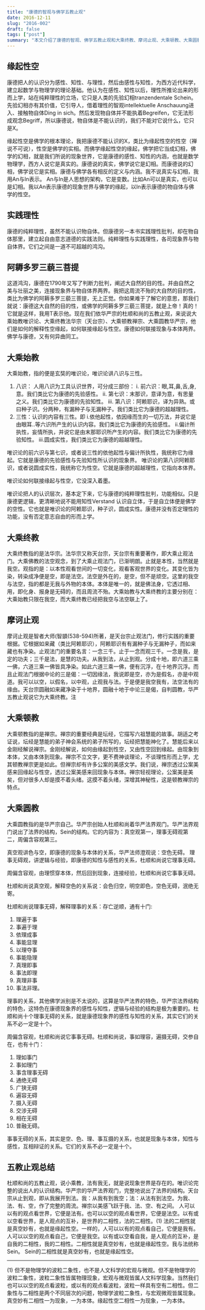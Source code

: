```yaml
---
title: "康德的智观与佛学五教止观"
date: 2016-12-11
slug: "2016-002"
draft: false
tags: ["post"]
summary: "本文介绍了康德的智观、佛学五教止观和大乘终教、摩诃止观、大乘顿教、大乘圆教的主要内容。唯识论的三性类比康德的先验感性、先验知性和超越理性，大乘终教的法空观念与康德的现象与本体的关系类比。禅宗通过公案美感回缘起与性空，华严宗通过华严法界观门说出法界结构与真空妙有的二相性，天台宗从我到法，从止到观，完整地周流我、法、有、空。文章总结了人与法的二相性，以及真空妙有与缘起性空的二相性。"
---
```


## 缘起性空

康德把人的认识分为感性、知性、与理性，然后由感性与知性，为西方近代科学，建立起数学与物理学的理论基础。他认为在感性、知性以后，理性所推论出来的形而上学，站在纯粹理性的立场，它只是人类的先验幻相tranzendentale Schein。先验幻相亦有其价值，它引导人，借着理性的智观intellektuelle Anschauung进入、接触物自体Ding in sich。然后发现物自体并不能执着Begreifen，它无法形成观念Begriff，所以康德说，物自体是不能认识的，我们不能对它说什么，它只是X。

缘起性空是佛学的根本理论，我把康德不能认识的X，类比为缘起性空的性空（禅说不可说），性空是佛学的实相。而佛学缘起性空的缘起，佛学把它当成幻相，佛学的幻相，就是我们所说的现象世界，它是康德的感性、知性的内涵，也就是数学物理学，西方人说它是真实的。康德说的真实，佛学说它是幻相。而康德说的幻相，佛学说它是实相。康德与佛学各有相反的定义与内涵。我不说真实与幻相，我用An与In表示。 An与In是人思想的架构，它是变数。比如An可以是真实，也可以是幻相。我以An表示康德的现象世界与佛学的缘起，以In表示康德的物自体与佛学的性空。

## 实践理性

康德的纯粹理性，虽然不能认识物自体。但康德另一本书实践理性批判，却在物自体那里，建立起自由意志道德的实践法则。纯粹理性与实践理性，各司现象界与物自体界。它们之间是一道不可超越的鸿沟。

## 阿耨多罗三藐三菩提

这道鸿沟，康德在1790年又写了判断力批判，阐述大自然的目的性。并由自然之美与壮丽之美，连接现象界与物自体界两界。我把这周流不殆的大自然的目的性，类比为佛学的阿耨多罗三藐三菩提，无上正觉。你如果难于了解它的意思，那我们就说：康德这大自然的目的性，或佛学的阿耨多罗三藐三菩提，就是上帝！真的！它就是这样，我用T表示他。现在我们依华严宗的杜顺和尚的五教止观，来说说大乘始教唯识论、大乘终教法华宗（天台宗）、大乘顿教禅宗、大乘圆教华严宗，他们是如何的解释性空缘起，如何联接缘起与性空。康德如何联接现象与本体两界。佛学与康德，又有何异曲同工。

## 大乘始教

大乘始教，指的便是玄奘的唯识论，唯识论讲八识与三性。

1. 八识：
人用八识为工具认识世界，可分成三部份：
i. 前六识：眼,耳,鼻,舌,身,意。我们类比它为康德的先验感性。
ii. 第七识：末那识，意译为意，有思量之义。我们类比它为康德的先验知性。
iii. 第八识：阿赖耶识，译为异熟。或曰种子识。分两种，有漏种子与无漏种子。我们类比它为康德的超越理性。
2. 三性：认识的内容有三性。即
i.依他起性，依因缘而生的一切万法，并说它是由眼耳..等六识所产生的认识内容。我们类比它为康德的先验感性。
ii.偏计所执性，妄情所执，并说它是由末那耶识所产生的内容。我们类比它为康德的先验知性。
iii.圆成实性，我们类比它为康德的超越理性。

唯识论的前六识与第七识，或者说三性的依他起性与偏计所执性，我统称它为缘起。它就是康德的先验感性与先验知性所认识的现象界。
唯识论的第八识阿赖耶识，或者说圆成实性，我统称它为性空。它就是康德的超越理性，它指向本体界。

唯识论如何联接缘起与性空，它没深入着墨。

唯识论把人的认识层次，基本定下来，它与康德的纯粹理性批判，功能相似。只是康德更逻辑，更清晰地说不能用知性Verstand 认识自立体，于是自立体便是佛学的空性。它也就是唯识论的阿赖耶识，种子识，圆成实性。康德并没有否定理性的功能，没有否定意志自由的形而上学。

## 大乘终教

大乘终教指的是法华宗。法华宗又称天台宗，天台宗有重要著作，即大乘止观法门。大乘佛教的法空观念，到了大乘止观法门，已渐明朗。止就是本性，当然就是我空。观指的是：以本性观看世间的一切变化，观看客观世界的变化。其变化皆为染，转染成净便是空，即是法空。法空是外在的，是空，但不是顽空。这里的我空与法空，指的都是无我与外物的本体。本体是唯一的，就是佛法身，它透过相、用，即化身、报身是无碍的，而且周流不殆。大乘始教与大乘终教的主要分别在：大乘始教只限在我空，而大乘终教已经把我空与法空联上了。

## 摩诃止观

摩诃止观是智者大师(智顗(538-594)所著，是天台宗止观法门，修行实践的重要根据。它根据如来藏（类比阿赖耶识），阿赖耶识有有漏种子与无漏种子，而如来藏也有净染。止观法门的重要名言：一念三千。止于一念而观三千。一念是我，是定的功夫；三千是法，是慧的功夫。从我到法，从止到观。分成十地，即六道三乘一佛，六道三乘一佛皆具净染。如此六道三乘一佛，便有沉浮，在十地界沉浮。而且止观法门根据中论的三是偈：一切因缘法，我说即是空，亦为是假名，亦是中观道。我可以以空，以假名，以中观，止观我与法。于是便是我空我有，法空法有的缘由。天台宗圆融如来藏净染于十地界，圆融十地于中论三是偈，自判圆教，华严五教止观说它为大乘终教。注

## 大乘顿教

大乘顿教指的是禅宗。禅宗的重要经典是坛经，它描写六祖慧能的故事。胡适之考证说，坛经是慧能的弟子神会系统的弟子所写的，坛经把慧能神化了。慧能后来以金刚经解说禅宗。金刚经解说，如何由缘起到性空，又由性空回到缘起。由现象到本体，又由本体到现象。禅宗不立文字，更不费神谈理论，不谈理性形而上学，尤其顿教禅宗更是如此。但禅宗却有许多公案的美感文学。我们说，禅宗透过公案美感来回缘起与性空，透过公案美感来回现象与本体。禅宗轻视理论，公案美是美矣，但对很多人却是摸不着头绪。这摸不着头绪，深增其神秘性，这是顿教禅宗的特点。

## 大乘圆教

大乘圆教指的是华严宗自己。华严宗创始人杜顺和尚着华严法界观门。华严法界观门说出了法界的结构，Sein的结构。它的内容为：真空观第一，理事无碍观第二，周偏含容观第三。

真空观讲色与空，即康德的现象与本体的关系，华严法师澄观说：空色无碍。
理事无碍观，讲逻辑与经验，即康德的知性与感性的关系，杜顺和尚说它理事无碍。

周偏含容观，由理惯穿本体，然后回到现象，连接经验，杜顺和尚说它事事无碍。

杜顺和尚说真空观，解释空色的关系说：会色归空，明空即色，空色无碍，泯绝无寄。

杜顺和尚说理事无碍，解释理事的关系：存亡逆顺，通有十门:

1. 理遍于事
2. 事遍于理
3. 依理成事
4. 事能显理
5. 以理夺事
6. 事能隐理
7. 真理即事
8. 事法即理
9. 真理非事
10. 事法非理。

理事的关系，其他佛学派别是不太说的，这算是华严法界的特色，华严宗法界结构的特色，这特色在康德现象界的感性与知性，逻辑与经验的结构是极为重要的。杜顺和尚十个理事无碍的关系，就是康德现象界的感性与知性的关系，其实它们的关系不必一定是十个。

周偏含容观，杜顺和尚说它事事无碍。杜顺和尚说，事如理容，遍摄无碍，交参自在，也有十门：

1. 理如事门
2. 事如理门
3. 事含理事无碍
4. 通绝无碍
5. 广狭无碍
6. 遍容无碍
7. 摄入无碍
8. 交涉无碍
9. 相在无碍
10. 普融无碍。

事事无碍的关系，其实是空、色、理、事互摄的关系，也就是现象与本体，知性与感性，互相辩证的关系。它们的关系不必一定是十个。

## 五教止观总结

杜顺和尚的五教止观，说小乘教，法有我无，就是说现象世界是存在的。唯识论完整的说出人的认识结构。华严宗的华严法界观门，完整地说出了法界的结构。天台宗从止到观，即从我展开到法。我：从我有到我空；法：从法有到法空。为我、法、有、空，作了完整的周流。禅宗以美感飞跃于我、法、空、有之间。
人可以以有的观点看世界，它便是法有。也可以以空的观点看世界，它便是法空。以有或以空看世界，是人观点的互补，是世界的二相性，法的二相性。(1) 法的二相性就是真空妙有，也就是缘起性空。一样的，人可以以有的观点看自己，它便是我有。人可以以空的观点看自己，它便是我空。以有或以空看自我，是人观点的互补，是自我的二相性，我的二相性。二相性就是真空妙有，也就是缘起性空。我与法统称Sein。 Sein的二相性就是真空妙有，也就是缘起性空。

---

(1) 但不是物理学的波粒二象性，也不是人文科学的宏观与微观。但不是物理学的波粒二象性，波粒二象性皆属物理现象，宏观与微观皆属人文科学现象。当然我们也可以以空的观点看波粒，或以有的观点看波粒，波粒一样具有空有二相性。但二象性与二相性是两个不同层次的问题，物理学波粒二象性，与宏观微观皆属现象。真空妙有二相性一为现象，一为本体。缘起性空二相性一为现象，一为本体。